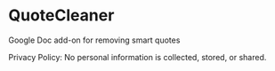 # QuoteCleaner
Google Doc add-on for removing smart quotes


Privacy Policy:
No personal information is collected, stored, or shared.
